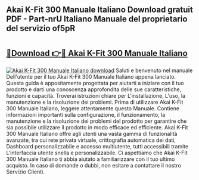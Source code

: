 ## Akai K-Fit 300 Manuale Italiano Download gratuit PDF - Part-nrU Italiano Manuale del proprietario del servizio of5pR

# <h2><a href="http://dfelv12.blite.top/?on=Akai+K-Fit+300+Manuale+Italiano">🔗Download 👉🔴 Akai K-Fit 300 Manuale Italiano</a></h2>

[![Akai K-Fit 300 Manuale Italiano download](https://i.imgur.com/lujVjoI.png)](http://dfelv12.blite.top/?on=Akai+K-Fit+300+Manuale+Italiano)
Saluti e benvenuto nel manuale Dell'utente per il tuo Akai K-Fit 300 Manuale Italiano appena lanciato. Questa guida è appositamente progettata per aiutarti a iniziare con il tuo prodotto e darti una conoscenza approfondita delle sue caratteristiche, funzioni e capacità. Troverai istruzioni chiare per L'installazione, L'uso, la manutenzione e la risoluzione dei problemi. Prima di utilizzare Akai K-Fit 300 Manuale Italiano, leggere attentamente questo Manuale. Contiene informazioni importanti sulla configurazione, il funzionamento, la manutenzione e la risoluzione dei problemi del prodotto per garantire che sia possibile utilizzare il prodotto in modo efficace ed efficiente. Akai K-Fit 300 Manuale Italiano offre agli utenti una vasta gamma di funzionalità avanzate, tra cui rete privata virtuale, crittografia automatica dei dati, Dashboard personalizzabile e accesso multiutente, tutti accessibili tramite L'interfaccia utente snella e personalizzabile. Ci aspettiamo che Akai K-Fit 300 Manuale Italiano ti abbia aiutato a familiarizzare con il tuo ultimo acquisto. In caso di domande o dubbi, non esitare a contattare il nostro Servizio Clienti.
